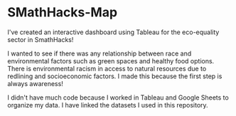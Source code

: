 # SMathHacks-Map

I've created an interactive dashboard using Tableau for the eco-equality sector in SmathHacks!

I wanted to see if there was any relationship between race and environmental factors such as green spaces and healthy food options.
There is environmental racism in access to natural resources due to redlining and socioeconomic factors. I made this because the first step is always awareness!

I didn't have much code because I worked in Tableau and Google Sheets to organize my data. I have linked the datasets I used in this repository.
